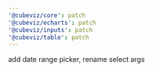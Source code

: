 ```yaml
---
'@cubeviz/core': patch
'@cubeviz/echarts': patch
'@cubeviz/inputs': patch
'@cubeviz/table': patch
---
```


add date range picker, rename select args
